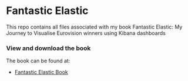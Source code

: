 # Fantastic Elastic
This repo contains all files associated with my book Fantastic Elastic: My Journey to Visualise Eurovision winners using Kibana dashboards

### View and download the book
The book can be found at:
- [Fantastic Elastic Book](https://leanpub.com/FantasticElastic/)
